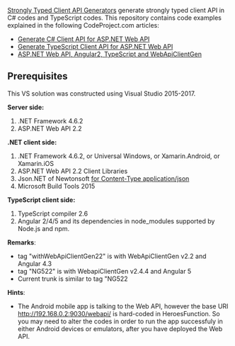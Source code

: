 [Strongly Typed Client API Generators](https://github.com/zijianhuang/webapiclientgen) generate strongly typed client API in C# codes and TypeScript codes. This repository contains code examples explained in the following CodeProject.com articles:

* [Generate C# Client API for ASP.NET Web API](https://www.codeproject.com/Articles/1074039/Generate-Csharp-Client-API-for-ASP-NET-Web-API)
* [Generate TypeScript Client API for ASP.NET Web API](https://www.codeproject.com/Articles/1053601/Generate-TypeScript-Client-API-for-ASP-NET-Web-API)
* [ASP.NET Web API, Angular2, TypeScript and WebApiClientGen](https://www.codeproject.com/Articles/1165571/ASP-NET-Web-API-Angular-TypeScript-and-WebApiClie)


## Prerequisites

This VS solution was constructed using Visual Studio 2015-2017.

**Server side:**
1. .NET Framework 4.6.2
1. ASP.NET Web API 2.2


**.NET client side:**
1. .NET Framework 4.6.2, or Universal Windows, or Xamarin.Android, or Xamarin.iOS
1. ASP.NET Web API 2.2 Client Libraries
1. Json.NET of Newtonsoft [for Content-Type application/json](http://www.asp.net/web-api/overview/formats-and-model-binding/content-negotiation)
1. Microsoft Build Tools 2015

**TypeScript client side:**
1. TypeScript compiler 2.6
1. Angular 2/4/5 and its dependencies in node_modules supported by Node.js and npm.



**Remarks**:
* tag "withWebApiClientGen22" is with WebApiClientGen v2.2 and Angular 4.3
* tag "NG522" is with WebapiClientGen v2.4.4 and Angular 5
* Current trunk is similar to tag "NG522

**Hints**:
* The Android mobile app is talking to the Web API, however the base URI http://192.168.0.2:9030/webapi/ is hard-coded in HeroesFunction. So you may need to alter the codes in order to run the app successfuly in either Android devices or emulators, after you have deployed the Web API.